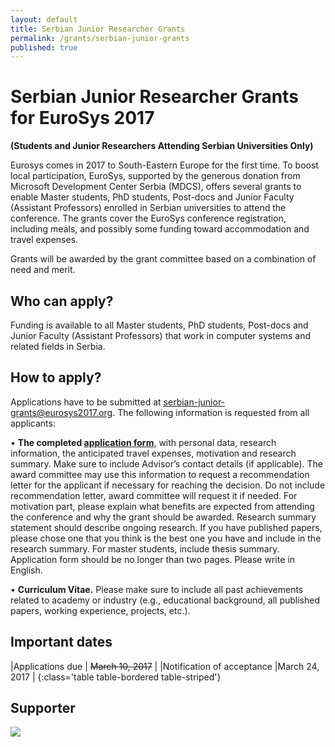 ```yaml
---
layout: default
title: Serbian Junior Researcher Grants
permalink: /grants/serbian-junior-grants
published: true
---
```

# Serbian Junior Researcher Grants for EuroSys 2017
**(Students and Junior Researchers Attending Serbian Universities Only)**

Eurosys comes in 2017 to South-Eastern Europe for the first time. To boost local participation, EuroSys, supported by the generous donation from Microsoft Development Center Serbia (MDCS), offers several grants to enable Master students, PhD students, Post-docs and Junior Faculty (Assistant Professors) enrolled in Serbian universities to attend the conference. The grants cover the EuroSys conference registration, including meals, and possibly some funding toward accommodation and travel expenses.

Grants will be awarded by the grant committee based on a combination of need and merit. 

## Who can apply?

Funding is available to all Master students, PhD students, Post-docs and Junior Faculty (Assistant Professors) that work in computer systems and related fields in Serbia.

## How to apply?

Applications have to be submitted at [serbian-junior-grants@eurosys2017.org](mailto:serbian-junior-grants@eurosys2017.org). The following information is requested from all applicants:

•	**The completed [application form](/assets/data/SJRGApplicationForm.docx)**, with personal data, research information, the anticipated travel expenses, motivation and research summary. Make sure to include Advisor’s contact details (if applicable). The award committee may use this information to request a recommendation letter for the applicant if necessary for reaching the decision. Do not include recommendation letter, award committee will request it if needed. For motivation part, please explain what benefits are expected from attending the conference and why the grant should be awarded. Research summary statement should describe ongoing research. If you have published papers, please chose one that you think is the best one you have and include in the research summary. For master students, include thesis summary. Application form should be no longer than two pages. Please write in English.

•	**Curriculum Vitae.** Please make sure to include all past achievements related to academy or industry (e.g., educational background, all published papers, working experience, projects, etc.).


## Important dates


|Applications due				| ~~March 10, 2017~~	|
|Notification of acceptance			|March 24, 2017	|
{:class='table table-bordered table-striped'}

## Supporter

<a href="https://www.microsoft.com/serbia/mdcs/" target="_blank"><img src="/assets/img/mdcs.png"/></a>



